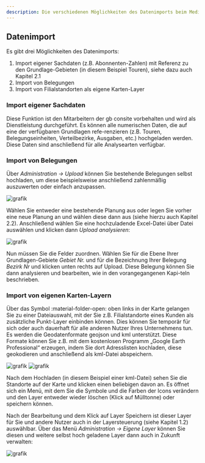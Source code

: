 ```yaml
---
description: Die verschiedenen Möglichkeiten des Datenimports beim Mediaplaner
---
```


## Datenimport

Es gibt drei Möglichkeiten des Datenimports:

1.	Import eigener Sachdaten (z.B. Abonnenten-Zahlen) mit Referenz zu den Grundlage-Gebieten (in diesem Beispiel Touren), siehe dazu auch Kapitel 2.1
2.	Import von Belegungen
3.	Import von Filialstandorten als eigene Karten-Layer

### Import eigener Sachdaten

Diese Funktion ist den Mitarbeitern der gb consite vorbehalten und wird als Dienstleistung durchgeführt. Es können alle numerischen Daten, die auf eine der verfügbaren Grundlagen refe-renzieren (z.B. Touren, Belegungseinheiten, Verteilbezirke, Ausgaben, etc.) hochgeladen werden.
Diese Daten sind anschließend für alle Analysearten verfügbar.

### Import von Belegungen

Über *Administration -> Upload* können Sie bestehende Belegungen selbst hochladen, um diese beispielsweise anschließend zahlenmäßig auszuwerten oder einfach anzupassen.

![grafik](https://user-images.githubusercontent.com/99329016/230027882-c3c65518-87a1-4e31-b0a4-31b3b75e35ab.png)

Wählen Sie entweder eine bestehende Planung aus oder legen Sie vorher eine neue Planung an und wählen diese dann aus (siehe hierzu auch Kapitel 2.2).
Anschließend wählen Sie eine hochzuladende Excel-Datei über Datei auswählen und klicken dann *Upload analysieren*:

![grafik](https://user-images.githubusercontent.com/99329016/230027997-17d4762a-a033-4072-be97-53337f489b02.png)

Nun müssen Sie die Felder zuordnen. Wählen Sie für die Ebene Ihrer Grundlagen-Gebiete *Gebiet Nr.* und für die Bezeichnung Ihrer Belegung *Bezirk Nr* und klicken unten rechts auf Upload. Diese Belegung können Sie dann analysieren und bearbeiten, wie in den vorangegangenen Kapi-teln beschrieben.


### Import von eigenen Karten-Layern

Über das Symbol :material-folder-open: oben links in der Karte gelangen Sie zu einer Dateiauswahl, mit der Sie z.B. Filialstandorte eines Kunden als zusätzliche Punkt-Layer einbinden können. Dies können Sie temporär für sich oder auch dauerhaft für alle anderen Nutzer Ihres Unternehmens tun.
Es werden die Geodatenformate geojson und kml unterstützt. Diese Formate können Sie z.B. mit dem kostenlosen Programm „Google Earth Professional“ erzeugen, indem Sie dort Adresslisten kochladen, diese geokodieren und anschließend als kml-Datei abspeichern.

![grafik](https://user-images.githubusercontent.com/99329016/230028371-c7c9469b-7d5f-45f6-a9ce-f9719e5605f1.png)
![grafik](https://user-images.githubusercontent.com/99329016/230028389-45fe3520-10d7-4a3e-a2c1-ad2eba76f70a.png)


Nach dem Hochladen (in diesem Beispiel einer kml-Datei) sehen Sie die Standorte auf der Karte und klicken einen beliebigen davon an.
Es öffnet sich ein Menü, mit dem Sie die Symbole und die Farben der Icons verändern und den Layer entweder wieder löschen (Klick auf Mülltonne) oder speichern können.

Nach der Bearbeitung und dem Klick auf Layer Speichern ist dieser Layer für Sie und andere Nutzer auch in der Layersteuerung (siehe Kapitel 1.2) auswählbar.
Über das Menü *Administration -> Eigene Layer* können Sie diesen und weitere selbst hoch geladene Layer dann auch in Zukunft verwalten:

 ![grafik](https://user-images.githubusercontent.com/99329016/230028520-52213041-6ed2-4876-b8d6-68f21706809c.png)


